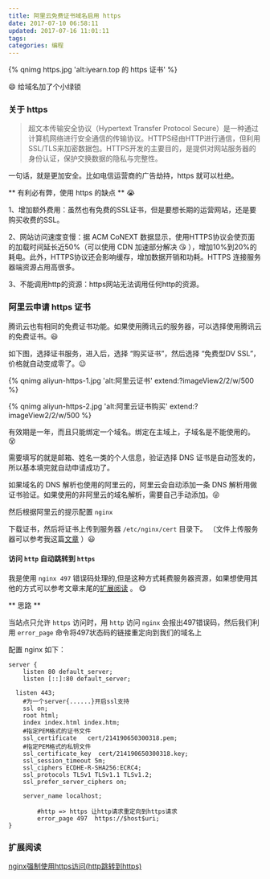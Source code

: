 ```yaml
---
title: 阿里云免费证书域名启用 https
date: 2017-07-10 06:58:11
updated: 2017-07-16 11:01:11
tags:
categories: 编程
---
```


{% qnimg https.jpg 'alt:iyearn.top 的 https 证书' %}

😄  给域名加了个小绿锁

### 关于 https
>超文本传输安全协议（Hypertext Transfer Protocol Secure）是一种通过计算机网络进行安全通信的传输协议。HTTPS经由HTTP进行通信，但利用SSL/TLS来加密数据包。HTTPS开发的主要目的，是提供对网站服务器的身份认证，保护交换数据的隐私与完整性。

一句话，就是更加安全。比如电信运营商的广告劫持，https 就可以杜绝。


** 有利必有弊，使用 https 的缺点 **  😭

1、增加额外费用：虽然也有免费的SSL证书，但是要想长期的运营网站，还是要购买收费的SSL。

2、网站访问速度变慢：据 ACM CoNEXT 数据显示，使用HTTPS协议会使页面的加载时间延长近50%（可以使用 CDN 加速部分解决 😘 ），增加10%到20%的耗电。此外，HTTPS协议还会影响缓存，增加数据开销和功耗。HTTPS 连接服务器端资源占用高很多。

3、不能调用http的资源：https网站无法调用任何http的资源。

### 阿里云申请 https 证书
腾讯云也有相同的免费证书功能。如果使用腾讯云的服务器，可以选择使用腾讯云的免费证书。😃

如下图，选择证书服务，进入后，选择 “购买证书”，然后选择 “免费型DV SSL”，价格就自动变成零了。😉

{% qnimg aliyun-https-1.jpg 'alt:阿里云证书' extend:?imageView2/2/w/500 %}

{% qnimg aliyun-https-2.jpg 'alt:阿里云证书购买' extend:?imageView2/2/w/500 %}

有效期是一年，而且只能绑定一个域名。绑定在主域上，子域名是不能使用的。😵

需要填写的就是邮箱、姓名一类的个人信息，验证选择 DNS 证书是自动签发的，所以基本填完就自动申请成功了。

如果域名的 DNS 解析也使用的阿里云的，阿里云会自动添加一条 DNS 解析用做证书验证。如果使用的非阿里云的域名解析，需要自己手动添加。😝

然后根据阿里云的提示配置 `nginx`

下载证书，然后将证书上传到服务器 `/etc/nginx/cert` 目录下。
（文件上传服务器可以参考我这篇[文章](https://hufangyun.com/2015/linux-file-upload/)
）😃
#### 访问 `http` 自动跳转到 `https`

我是使用 `nginx 497` 错误码处理的,但是这种方式耗费服务器资源，如果想使用其他的方式可以参考文章末尾的[扩展阅读](#扩展阅读) 。 😋

** 思路 **

当站点只允许 `https` 访问时，用 `http` 访问 `nginx` 会报出497错误码，然后我们利用 `error_page` 命令将497状态码的链接重定向到我们的域名上

配置 nginx 如下：

```nginx
server {
	listen 80 default_server;
	listen [::]:80 default_server;

  listen 443;
    #为一个server{......}开启ssl支持
  	ssl on;
  	root html;
  	index index.html index.htm;
    #指定PEM格式的证书文件
  	ssl_certificate   cert/214190650300318.pem;
    #指定PEM格式的私钥文件
  	ssl_certificate_key  cert/214190650300318.key;
  	ssl_session_timeout 5m;
  	ssl_ciphers ECDHE-R-SHA256:ECRC4;
  	ssl_protocols TLSv1 TLSv1.1 TLSv1.2;
  	ssl_prefer_server_ciphers on;

	server_name localhost;

        #http => https 让http请求重定向到https请求
        error_page 497  https://$host$uri;
}
```

### 扩展阅读
 [nginx强制使用https访问(http跳转到https)](http://blog.csdn.net/wzy_1988/article/details/8549290)
